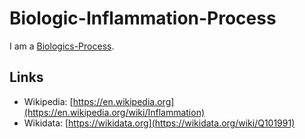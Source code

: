 # Biologic-Inflammation-Process

I am a [Biologics-Process](40000053.md).

## Links

- Wikipedia: [https://en.wikipedia.org](https://en.wikipedia.org/wiki/Inflammation)
- Wikidata: [https://wikidata.org](https://wikidata.org/wiki/Q101991)
